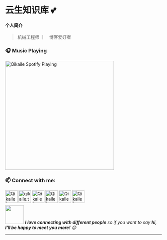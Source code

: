 # 云生知识库 💕

#### 个人简介

> 机械工程师 ｜　博客爱好者　

### 🎧 Music Playing 

[<img src="https://spotify-lyart.vercel.app/api/spotify" alt="Qikaile Spotify Playing" width="350" />](https://open.spotify.com/user/nalvfc5s1w552zttp8r4ya8jp)


### :mailbox: Connect with me:
[<img align="left" alt="Qikaile | Gmail" width="40px" src="https://gcore.jsdelivr.net/npm/boke-cdn/icon/gmail.png" />][gmail]
[<img align="left" alt="qikaile.tk" width="40px" src="https://gcore.jsdelivr.net/npm/boke-cdn/icon/globe.png" />][website]
[<img align="left" alt="Qikaile | YouTube" width="40px" src="https://gcore.jsdelivr.net/npm/boke-cdn/icon/youtube.png" />][youtube]
[<img align="left" alt="Qikaile | Facebook" width="40px" src="https://gcore.jsdelivr.net/npm/boke-cdn/icon/facebook.png" />][facebook]
[<img align="left" alt="Qikaile | Twitter" width="40px" src="https://gcore.jsdelivr.net/npm/boke-cdn/icon/twitter.png" />][twitter]
[<img align="left" alt="Qikaile | Instagram" width="40px" src="https://gcore.jsdelivr.net/npm/boke-cdn/icon/instagram.png" />][instagram]

<br />
<br />


<img src="https://media.giphy.com/media/LnQjpWaON8nhr21vNW/giphy.gif" width="60"> <em><b>I love connecting with different people</b> so if you want to say <b>hi, I'll be happy to meet you more!</b> 😊</em>

---
[website]: https://qikaile.tk
[gmail]: mailto:admin@qikaile.tk
[facebook]: https://facebook.com/qikaile
[twitter]: https://twitter.com/qikaile
[youtube]: https://youtube.com/channel/UCCY24D6Az4xT2XUHpqjHMpg
[instagram]: https://instagram.com/qkailei